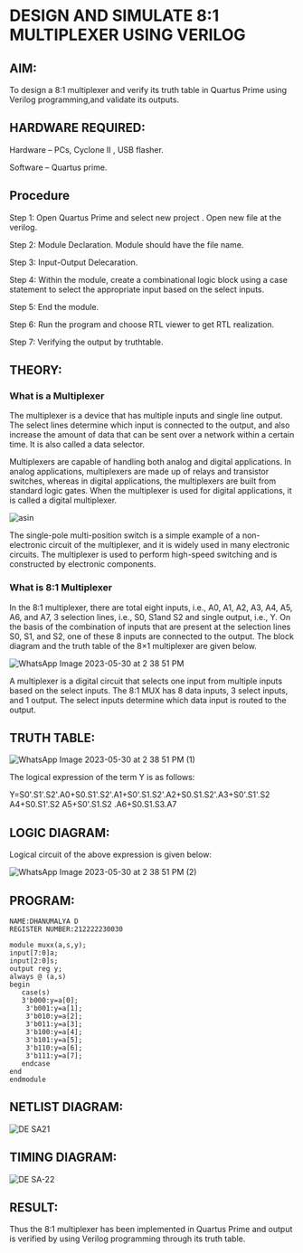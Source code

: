 # DESIGN AND SIMULATE 8:1 MULTIPLEXER USING VERILOG

## AIM:

To design a 8:1 multiplexer and verify its truth table in Quartus Prime using Verilog programming,and validate its outputs.

## HARDWARE REQUIRED:

Hardware – PCs, Cyclone II , USB flasher.

Software – Quartus prime.

## Procedure

Step 1: Open Quartus Prime and select new project . Open new file at the verilog.

Step 2: Module Declaration. Module should have the file name.

Step 3: Input-Output Delecaration.

Step 4: Within the module, create a combinational logic block using a case statement to select the appropriate input based on the select inputs.

Step 5: End the module.

Step 6: Run the program and choose RTL viewer to get RTL realization.

Step 7: Verifying the output by truthtable.

## THEORY:

### What is a Multiplexer

The multiplexer is a device that has multiple inputs and single line output. The select lines determine which input is connected to the output, and also increase the amount of data that can be sent over a network within a certain time. It is also called a data selector.

Multiplexers are capable of handling both analog and digital applications. In analog applications, multiplexers are made up of relays and transistor switches, whereas in digital applications, the multiplexers are built from standard logic gates. When the multiplexer is used for digital applications, it is called a digital multiplexer.

![asin](https://github.com/Dhanudhanaraj/Simulation-project--Digital-Electronics/assets/119218812/0d9bc980-f33b-4d49-a541-67c1eeece039)

The single-pole multi-position switch is a simple example of a non-electronic circuit of the multiplexer, and it is widely used in many electronic circuits. The multiplexer is used to perform high-speed switching and is constructed by electronic components.

### What is 8:1 Multiplexer

In the 8:1 multiplexer, there are total eight inputs, i.e., A0, A1, A2, A3, A4, A5, A6, and A7, 3 selection lines, i.e., S0, S1and S2 and single output, i.e., Y. On the basis of the combination of inputs that are present at the selection lines S0, S1, and S2, one of these 8 inputs are connected to the output. The block diagram and the truth table of the 8×1 multiplexer are given below.

![WhatsApp Image 2023-05-30 at 2 38 51 PM](https://github.com/Dhanudhanaraj/Simulation-project--Digital-Electronics/assets/119218812/64a99148-fe92-4569-a456-9c540d283470)

A multiplexer is a digital circuit that selects one input from multiple inputs based on the select inputs. The 8:1 MUX has 8 data inputs, 3 select inputs, and 1 output. The select inputs determine which data input is routed to the output. 

## TRUTH TABLE:

![WhatsApp Image 2023-05-30 at 2 38 51 PM (1)](https://github.com/Dhanudhanaraj/Simulation-project--Digital-Electronics/assets/119218812/1e1dfc6d-e377-4130-9950-127b0aeed3e6)

The logical expression of the term Y is as follows:

Y=S0'.S1'.S2'.A0+S0.S1'.S2'.A1+S0'.S1.S2'.A2+S0.S1.S2'.A3+S0'.S1'.S2 A4+S0.S1'.S2 A5+S0'.S1.S2 .A6+S0.S1.S3.A7

## LOGIC DIAGRAM:

Logical circuit of the above expression is given below:

![WhatsApp Image 2023-05-30 at 2 38 51 PM (2)](https://github.com/Dhanudhanaraj/Simulation-project--Digital-Electronics/assets/119218812/c976e4aa-822a-4f18-a228-43c6e2fb841d)

## PROGRAM:

```
NAME:DHANUMALYA D
REGISTER NUMBER:212222230030

module muxx(a,s,y);
input[7:0]a;
input[2:0]s;
output reg y;
always @ (a,s)
begin
   case(s)
   3'b000:y=a[0];
	3'b001:y=a[1];
	3'b010:y=a[2];
	3'b011:y=a[3];
	3'b100:y=a[4];
	3'b101:y=a[5];
	3'b110:y=a[6];
	3'b111:y=a[7];
   endcase
end
endmodule

```
## NETLIST DIAGRAM:

![DE SA21](https://github.com/Dhanudhanaraj/Simulation-project--Digital-Electronics/assets/119218812/5295fd6a-587a-494c-bc77-194905bb629d)

## TIMING DIAGRAM:

![DE SA-22](https://github.com/Dhanudhanaraj/Simulation-project--Digital-Electronics/assets/119218812/ad1554d3-cec3-4b65-a39e-74d25ec2289e)

## RESULT:

Thus the 8:1 multiplexer has been implemented in Quartus Prime and output is verified by using Verilog programming through its truth table.
